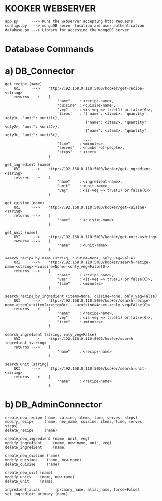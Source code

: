 # KOOKER WEBSERVER

    app.py      ---> Runs the webserver accepting http requests
    configs.py  ---> mongoDB server location and user authentication
    database.py ---> Library for accessing the mongoDB server

# Database Commands

# a) DB_Connector
    
    get_recipe (name)
        URI     --->    http://192.168.0.110:5000/kooker/get-recipe-<string>
        returns --->    {
                            "name"    : <recipe-name>, 
                            "cuisine" : <cuisine-name>, 
                            "veg"     : <is-veg => true(1) or false(0)>,
                            "items"   : [{"name": <item1>, "quantity": <qty1>, "unit": <unit1>},
                                         {"name": <item2>, "quantity": <qty2>, "unit": <unit2>},
                                         {"name": <item3>, "quantity": <qty3>, "unit": <unit3>},
                                        ...]
                            "time"    : <minutes>,
                            "serves"  : <number-of-people>,
                            "steps"   : <text>
                        }
    
    get_ingredient (name)
        URI     --->    http://192.168.0.110:5000/kooker/get-ingredient-<string>
        returns --->    {
                            "name"    : <ingredient-name>, 
                            "unit"    : <unit-name>, 
                            "veg"     : <is-veg => true(1) or false(0)>
                        }
    
    get_cuisine (name)
        URI     --->    http://192.168.0.110:5000/kooker/get-cuisine-<string>
        returns --->    {
                            "name"    : <cuisine-name>
                        }
    
    get_unit (name)
        URI     --->    http://192.168.0.110:5000/kooker/get-unit-<string>
        returns --->    {
                            "name"    : <unit-name>
                        }

    search_recipe_by_name (string, cuisine=None, only_veg=False)
        URI     --->    http://192.168.0.110:5000/kooker/search-recipe-name-<string>-<cuisine=None>-<only_veg=False(0)>
        returns --->    {
                            "name"    : <recipe-name>, 
                            "veg"     : <is-veg => true(1) or false(0)>,
                            "time"    : <minutes>
                        }
    
    search_recipe_by_ingredient (items=None, cuisine=None, only_veg=False)
        URI     --->    http://192.168.0.110:5000/kooker/search-recipe-name-<item1>+<item2>+<item3>+...-<cuisine=None>-<only_veg=False(0)>
        returns --->    {
                            "name"    : <recipe-name>, 
                            "veg"     : <is-veg => true(1) or false(0)>,
                            "time"    : <minutes>
                        }
    
    search_ingredient (string, only_veg=False)
        URI     --->    http://192.168.0.110:5000/kooker/search-ingredient-<string>
        returns --->    {
                            "name"    : <recipe-name>
                        }
    
    search_unit (string)
        URI     --->    http://192.168.0.110:5000/kooker/search-unit-<string>
        returns --->    {
                            "name"    : <recipe-name>
                        }

# b) DB_AdminConnector
    
    create_new_recipe (name, cuisine, items, time, serves, steps)
    modify_recipe     (name, new_name, cuisine, items, time, serves, steps)
    delete_recipe     (name)
    
    create_new_ingredient (name, unit, veg)
    modify_ingredient     (name, new_name, unit, veg)
    delete_ingredient     (name)
    
    create_new_cuisine (name)
    modify_cuisines    (name, new_name)
    delete_cuisine     (name)
    
    create_new_unit (name)
    modify_units    (name, new_name)
    delete_unit     (name)
    
    ingredient_alias       (primary_name, alias_name, force=False)
    set_ingredient_primary (name)

